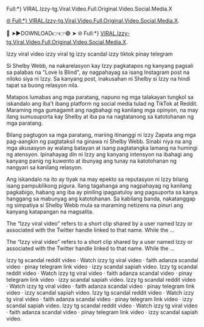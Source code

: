 Full:*} VIRAL.Izzy-tg.Viral.Video.Full.Original.Video.Social.Media.X

[🌐 Full:*} VIRAL.Izzy-tg.Viral.Video.Full.Original.Video.Social.Media.X](https://yajana3267.blogspot.com/?m=0).

🔴 ➤►DOWNLOAD👉👉🟢 ➤ 🌐 Full:*} [VIRAL.Izzy-tg.Viral.Video.Full.Original.Video.Social.Media.X](https://yajana3267.blogspot.com/?m=0).

Izzy viral video izzy viral tg izzy scandal izzy tiktok pinay telegram

Si Shelby Webb, na nakarelasyon kay Izzy pagkatapos ng kanyang pagsali sa palabas na "Love Is Blind", ay nagpahayag sa isang Instagram post na niloko siya ni Izzy. Sa kanyang post, inakusahan ni Shelby si Izzy na hindi tapat sa buong relasyon nila.

Matapos lumabas ang mga paratang, napuno ng mga talakayan tungkol sa iskandalo ang iba't ibang platform ng social media tulad ng TikTok at Reddit. Maraming mga gumagamit ang nagbahagi ng kanilang mga opinyon, na may ilang sumusuporta kay Shelby at iba pa na nagtatanong sa katotohanan ng mga paratang.

Bilang pagtugon sa mga paratang, mariing itinanggi ni Izzy Zapata ang mga pag-aangkin ng pagtataksil na ginawa ni Shelby Webb. Sinabi niya na ang mga akusasyon ay walang batayan at isang pagtatangka lamang na humingi ng atensyon. Ipinahayag din ni Izzy ang kanyang intensyon na ibahagi ang kanyang panig ng kuwento at ibunyag ang tunay na katotohanan ng nangyari sa kanilang relasyon.

Ang iskandalo na ito ay tiyak na may epekto sa reputasyon ni Izzy bilang isang pampublikong pigura. Ilang tagahanga ang nagpahayag ng kanilang pagkabigo, habang ang iba ay piniling ipagpatuloy ang pagsuporta sa kanya hanggang sa mabunyag ang katotohanan. Sa kabilang banda, nakatanggap ng simpatiya si Shelby Webb mula sa maraming netizens na pinuri ang kanyang katapangan na magsalita.

The “Izzy viral video” refers to a short clip shared by a user named Izzy or associated with the Twitter handle linked to that name. While the ...

The “Izzy viral video” refers to a short clip shared by a user named Izzy or associated with the Twitter handle linked to that name. While the ...

Izzy tg scandal reddit video · Watch izzy tg viral video · faith adanza scandal video · pinay telegram link video · izzy scandal sapiah video. Izzy tg scandal reddit video · Watch izzy tg viral video · faith adanza scandal video · pinay telegram link video · izzy scandal sapiah video. Izzy tg scandal reddit video · Watch izzy tg viral video · faith adanza scandal video · pinay telegram link video · izzy scandal sapiah video. Izzy tg scandal reddit video · Watch izzy tg viral video · faith adanza scandal video · pinay telegram link video · izzy scandal sapiah video. Izzy tg scandal reddit video · Watch izzy tg viral video · faith adanza scandal video · pinay telegram link video · izzy scandal sapiah video.
